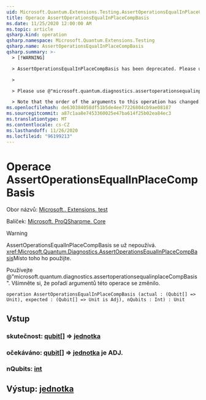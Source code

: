 ```yaml
---
uid: Microsoft.Quantum.Extensions.Testing.AssertOperationsEqualInPlaceCompBasis
title: Operace AssertOperationsEqualInPlaceCompBasis
ms.date: 11/25/2020 12:00:00 AM
ms.topic: article
qsharp.kind: operation
qsharp.namespace: Microsoft.Quantum.Extensions.Testing
qsharp.name: AssertOperationsEqualInPlaceCompBasis
qsharp.summary: >-
  > [!WARNING]

  > AssertOperationsEqualInPlaceCompBasis has been deprecated. Please use <xref:Microsoft.Quantum.Diagnostics.AssertOperationsEqualInPlaceCompBasis> instead.

  >

  > Please use @"microsoft.quantum.diagnostics.assertoperationsequalinplaceCompBasis".

  > Note that the order of the arguments to this operation has changed.
ms.openlocfilehash: de630384058df51b5de4ee77226804cb9ae08187
ms.sourcegitcommit: a87c1aa8e7453360025e47ba614f25b02ea84ec3
ms.translationtype: MT
ms.contentlocale: cs-CZ
ms.lasthandoff: 11/26/2020
ms.locfileid: "96199213"
---
```

# <a name="assertoperationsequalinplacecompbasis-operation"></a>Operace AssertOperationsEqualInPlaceCompBasis

Obor názvů: [Microsoft.. Extensions. test](xref:Microsoft.Quantum.Extensions.Testing)

Balíček: [Microsoft. ProQSharpme. Core](https://nuget.org/packages/Microsoft.Quantum.QSharp.Core)


> [!WARNING]
> AssertOperationsEqualInPlaceCompBasis se už nepoužívá. <xref:Microsoft.Quantum.Diagnostics.AssertOperationsEqualInPlaceCompBasis>Místo toho ho použijte.
>
> Používejte @"microsoft.quantum.diagnostics.assertoperationsequalinplaceCompBasis".
> Všimněte si, že pořadí argumentů této operace se změnilo.



```qsharp
operation AssertOperationsEqualInPlaceCompBasis (actual : (Qubit[] => Unit), expected : (Qubit[] => Unit is Adj), nQubits : Int) : Unit
```


## <a name="input"></a>Vstup

### <a name="actual--qubit--unit"></a>skutečnost: [qubit](xref:microsoft.quantum.lang-ref.qubit)[] => [jednotka](xref:microsoft.quantum.lang-ref.unit) 




### <a name="expected--qubit--unit--is-adj"></a>očekáváno: [qubit](xref:microsoft.quantum.lang-ref.qubit)[] => [jednotka](xref:microsoft.quantum.lang-ref.unit)  je ADJ.




### <a name="nqubits--int"></a>nQubits: [int](xref:microsoft.quantum.lang-ref.int)





## <a name="output--unit"></a>Výstup: [jednotka](xref:microsoft.quantum.lang-ref.unit)

